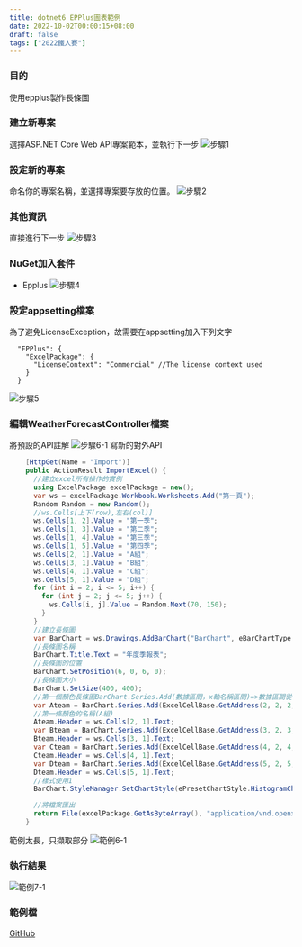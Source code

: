 ```yaml
---
title: dotnet6 EPPlus圖表範例
date: 2022-10-02T00:00:15+08:00
draft: false
tags: ["2022鐵人賽"]
---
```

### 目的
使用epplus製作長條圖

### 建立新專案
選擇ASP.NET Core Web API專案範本，並執行下一步
![步驟1](https://user-images.githubusercontent.com/19286751/143255617-9964a993-becd-414b-aba2-632e99dd985d.png)
### 設定新的專案
命名你的專案名稱，並選擇專案要存放的位置。
![步驟2](https://user-images.githubusercontent.com/19286751/191029365-2d7a7c68-4b42-48dd-aa1f-b293738f857f.png)
### 其他資訊
直接進行下一步
![步驟3](https://user-images.githubusercontent.com/19286751/148767425-ef0c8469-3d95-4f86-87ca-1c47c5cd0791.png)
### NuGet加入套件
+ Epplus
![步驟4](https://user-images.githubusercontent.com/19286751/154067251-9336f13a-6830-48cb-a50f-8ba4bc999323.png)
### 設定appsetting檔案
為了避免LicenseException，故需要在appsetting加入下列文字
```
  "EPPlus": {
    "ExcelPackage": {
      "LicenseContext": "Commercial" //The license context used
    }
  }
```
![步驟5](https://user-images.githubusercontent.com/19286751/154070744-45a5cdbf-ab5e-4eac-81d1-2bea8d6cf1b1.png)
### 編輯WeatherForecastController檔案
將預設的API註解
![步驟6-1](https://user-images.githubusercontent.com/19286751/154978191-e218edc4-5df3-49ad-9b7b-c4ddfa9fcdb1.png)
寫新的對外API
```C#
    [HttpGet(Name = "Import")]
    public ActionResult ImportExcel() {
      //建立excel所有操作的實例
      using ExcelPackage excelPackage = new();
      var ws = excelPackage.Workbook.Worksheets.Add("第一頁");
      Random Random = new Random();
      //ws.Cells[上下(row),左右(col)]
      ws.Cells[1, 2].Value = "第一季";
      ws.Cells[1, 3].Value = "第二季";
      ws.Cells[1, 4].Value = "第三季";
      ws.Cells[1, 5].Value = "第四季";
      ws.Cells[2, 1].Value = "A組";
      ws.Cells[3, 1].Value = "B組";
      ws.Cells[4, 1].Value = "C組";
      ws.Cells[5, 1].Value = "D組";
      for (int i = 2; i <= 5; i++) {
        for (int j = 2; j <= 5; j++) {
          ws.Cells[i, j].Value = Random.Next(70, 150);
        }
      }
      //建立長條圖
      var BarChart = ws.Drawings.AddBarChart("BarChart", eBarChartType.ColumnClustered);
      //長條圖名稱
      BarChart.Title.Text = "年度季報表";
      //長條圖的位置
      BarChart.SetPosition(6, 0, 6, 0);
      //長條圖大小
      BarChart.SetSize(400, 400);
      //第一個顏色長條圖BarChart.Series.Add(數據區間，x軸名稱區間)=>數據區間從(2,2)到(2,5)，X軸名稱(第一季、第二季、第三季、第四季)
      var Ateam = BarChart.Series.Add(ExcelCellBase.GetAddress(2, 2, 2, 5), ExcelCellBase.GetAddress(1, 2, 1, 5));
      //第一條顏色的名稱(A組)
      Ateam.Header = ws.Cells[2, 1].Text;
      var Bteam = BarChart.Series.Add(ExcelCellBase.GetAddress(3, 2, 3, 5), ExcelCellBase.GetAddress(1, 2, 1, 5));
      Bteam.Header = ws.Cells[3, 1].Text;
      var Cteam = BarChart.Series.Add(ExcelCellBase.GetAddress(4, 2, 4, 5), ExcelCellBase.GetAddress(1, 2, 1, 5));
      Cteam.Header = ws.Cells[4, 1].Text;
      var Dteam = BarChart.Series.Add(ExcelCellBase.GetAddress(5, 2, 5, 5), ExcelCellBase.GetAddress(1, 2, 1, 5));
      Dteam.Header = ws.Cells[5, 1].Text;
      //樣式使用1
      BarChart.StyleManager.SetChartStyle(ePresetChartStyle.HistogramChartStyle1);

      //將檔案匯出
      return File(excelPackage.GetAsByteArray(), "application/vnd.openxmlformats-officedocument.spreadsheetml.sheet", "製作長條圖");
    }
```
範例太長，只擷取部分
![範例6-1](https://user-images.githubusercontent.com/19286751/191067779-cb6f4853-54e5-4ab2-86bf-9a3d7f39a88a.png)
### 執行結果
![範例7-1](https://user-images.githubusercontent.com/19286751/191068075-b18f983a-c057-4a47-84f7-1ccffa0ff784.png)
### 範例檔
[GitHub](https://github.com/CI-YU/2022-ITHelp/tree/main/EPPlusExample_Advanced)